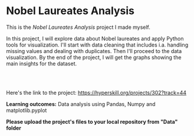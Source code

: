 # Nobel Laureates Analysis

This is the *Nobel Laureates Analysis* project I made myself.


<p> In this project, I will explore data about Nobel laureates and apply Python tools for visualization. I'll start with data cleaning that includes i.a. handling missing values and dealing with duplicates. Then I'll proceed to the data visualization. By the end of the project, I will get the graphs showing the main insights for the dataset.</p><br/><br/>


Here's the link to the project: https://hyperskill.org/projects/302?track=44

<p><b>Learning outcomes:</b> Data analysis using Pandas, Numpy and matplotlib.pyplot</p>

<p><b>Please upload the project's files to your local repository from "Data" folder</b></p>
